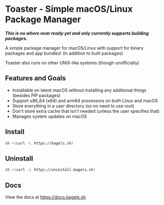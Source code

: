 # Toaster - Simple macOS/Linux Package Manager

***This is no where near ready yet and only currently supports building packages.***

A simple package manager for macOS/Linux with support for binary packages and app bundles! (in addition to built packages)

Toaster also runs on other UNIX-like systems (though unofficially)

## Features and Goals

- Installable on latest macOS without installing any additional things (besides PIP packages)
- Support x86_64 (x64) and arm64 processors on both Linux and macOS
- Store everything in a user directory (so no need to use root)
- Don't store extra cache that isn't needed (unless the user specifies that)
- Manages system updates on macOS

## Install

```bash
sh <(curl -L https://bagels.sh)
```

## Uninstall

```bash
sh <(curl -L https://uninstall.bagels.sh)
```

## Docs

View the docs at <https://docs.bagels.sh>
